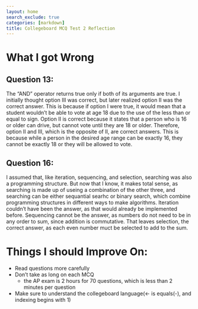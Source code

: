 ```yaml
---
layout: home
search_exclude: true
categories: [markdown]
title: Collegeboard MCQ Test 2 Reflection
---
```


# What I got Wrong
## Question 13:
The “AND” operator returns true only if both of its arguments are true. I initially thought option III was correct, but later realized option II was the correct answer. This is because if option I were true, it would mean that a student wouldn’t be able to vote at age 18 due to the use of the less than or equal to sign. Option II is correct because it states that a person who is 16 or older can drive, but cannot vote until they are 18 or older. Therefore, option II and III, which is the opposite of II, are correct answers. This is because while a person in the desired age range can be exactly 16, they cannot be exactly 18 or they will be allowed to vote.
## Question 16:
I assumed that, like iteration, sequencing, and selection, searching was also a programming structure. But now that I know, it makes total sense, as searching is made up of useing a combination of the other three, and searching can be either sequantial searhc or binary search, which combine programming structures in different ways to make algorithms. Iteration couldn’t have been the answer, as that would already be implemented before. Sequencing cannot be the answer, as numbers do not need to be in any order to sum, since addition is commutative. That leaves selection, the correct answer, as each even number muct be selected to add to the sum.
# Things I should Improve On:
- Read questions more carefully
- Don’t take as long on each MCQ
    - the AP exam is 2 hours for 70 questions, which is less than 2 minutes per question
- Make sure to understand the collegeboard language(<- is equals(-), and indexing begins with 1)
